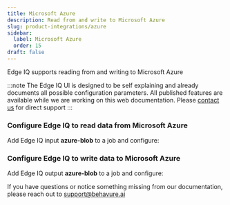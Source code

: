 ```yaml
---
title: Microsoft Azure
description: Read from and write to Microsoft Azure
slug: product-integrations/azure
sidebar:
  label: Microsoft Azure
  order: 15
draft: false
---
```


Edge IQ supports reading from and writing to Microsoft Azure

:::note
The Edge IQ UI is designed to be self explaining and already documents all possible configuration parameters. All published features are available while we are working on this web documentation.
Please [contact us](https://behavure.ai/contact) for direct support
:::

### Configure Edge IQ to read data from Microsoft Azure

Add Edge IQ input **azure-blob** to a job and configure:

### Configure Edge IQ to write data to Microsoft Azure

Add Edge IQ output **azure-blob** to a job and configure:

If you have questions or notice something missing from our documentation, please reach out to support@behavure.ai
